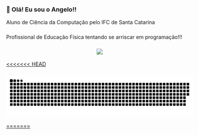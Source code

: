 ### 👋 Olá! Eu sou o Angelo!!

Aluno de Ciência da Computação pelo IFC de Santa Catarina 
###
Profissional de Educação Física tentando se arriscar em programação!!! 
###

<div align="center">
  <a href="https://github.com/AngeloAraujo">
  <img height="180em" src="https://github-readme-stats.vercel.app/api/top-langs/?username=AngeloAraujo&layout=compact&langs_count=7&theme=light"/>
</div>

<<<<<<< HEAD
 <!---
 <div align="center">
  
  [![willianrod's wakatime stats](https://github-readme-stats.vercel.app/api/wakatime?username=raimiii)](https://github.com/anuraghazra/github-readme-stats)
  
</div>
--->

 
###
  
<div>  
  
  ![Snake animation](https://github.com/AngeloAraujo/AngeloAraujo/blob/output/github-contribution-grid-snake.svg)
  
</div>
=======

